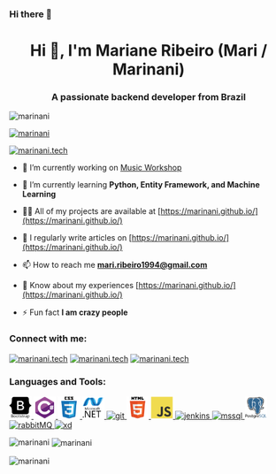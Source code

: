 ### Hi there 👋

<h1 align="center">Hi 👋, I'm Mariane Ribeiro (Mari / Marinani)</h1>
<h3 align="center">A passionate backend developer from Brazil</h3>

<p align="left"> <img src="https://komarev.com/ghpvc/?username=marinani&label=Profile%20views&color=0e75b6&style=flat" alt="marinani" /> </p>

<p align="left"> <a href="https://github.com/ryo-ma/github-profile-trophy"><img src="https://github-profile-trophy.vercel.app/?username=marinani" alt="marinani" /></a> </p>

<p align="left"> <a href="https://twitter.com/marinani.tech" target="blank"><img src="https://img.shields.io/twitter/follow/marinani.tech?logo=twitter&style=for-the-badge" alt="marinani.tech" /></a> </p>

- 🔭 I’m currently working on [Music Workshop](https://oficinademusica.curitiba.pr.gov.br/)

- 🌱 I’m currently learning **Python, Entity Framework, and Machine Learning**

- 👨‍💻 All of my projects are available at [https://marinani.github.io/](https://marinani.github.io/)

- 📝 I regularly write articles on [https://marinani.github.io/](https://marinani.github.io/)

- 📫 How to reach me **mari.ribeiro1994@gmail.com**

- 📄 Know about my experiences [https://marinani.github.io/](https://marinani.github.io/)

- ⚡ Fun fact **I am crazy people**

<h3 align="left">Connect with me:</h3>
<p align="left">
<a href="https://codepen.io/marinani.tech" target="blank"><img align="center" src="https://raw.githubusercontent.com/rahuldkjain/github-profile-readme-generator/master/src/images/icons/Social/codepen.svg" alt="marinani.tech" height="30" width="40" /></a>
<a href="https://twitter.com/marinani.tech" target="blank"><img align="center" src="https://raw.githubusercontent.com/rahuldkjain/github-profile-readme-generator/master/src/images/icons/Social/twitter.svg" alt="marinani.tech" height="30" width="40" /></a>
<a href="https://instagram.com/marinani.tech" target="blank"><img align="center" src="https://raw.githubusercontent.com/rahuldkjain/github-profile-readme-generator/master/src/images/icons/Social/instagram.svg" alt="marinani.tech" height="30" width="40" /></a>
</p>

<h3 align="left">Languages and Tools:</h3>
<p align="left"> <a href="https://getbootstrap.com" target="_blank" rel="noreferrer"> <img src="https://raw.githubusercontent.com/devicons/devicon/master/icons/bootstrap/bootstrap-plain-wordmark.svg" alt="bootstrap" width="40" height="40"/> </a> <a href="https://www.w3schools.com/cs/" target="_blank" rel="noreferrer"> <img src="https://raw.githubusercontent.com/devicons/devicon/master/icons/csharp/csharp-original.svg" alt="csharp" width="40" height="40"/> </a> <a href="https://www.w3schools.com/css/" target="_blank" rel="noreferrer"> <img src="https://raw.githubusercontent.com/devicons/devicon/master/icons/css3/css3-original-wordmark.svg" alt="css3" width="40" height="40"/> </a> <a href="https://dotnet.microsoft.com/" target="_blank" rel="noreferrer"> <img src="https://raw.githubusercontent.com/devicons/devicon/master/icons/dot-net/dot-net-original-wordmark.svg" alt="dotnet" width="40" height="40"/> </a> <a href="https://git-scm.com/" target="_blank" rel="noreferrer"> <img src="https://www.vectorlogo.zone/logos/git-scm/git-scm-icon.svg" alt="git" width="40" height="40"/> </a> <a href="https://www.w3.org/html/" target="_blank" rel="noreferrer"> <img src="https://raw.githubusercontent.com/devicons/devicon/master/icons/html5/html5-original-wordmark.svg" alt="html5" width="40" height="40"/> </a> <a href="https://developer.mozilla.org/en-US/docs/Web/JavaScript" target="_blank" rel="noreferrer"> <img src="https://raw.githubusercontent.com/devicons/devicon/master/icons/javascript/javascript-original.svg" alt="javascript" width="40" height="40"/> </a> <a href="https://www.jenkins.io" target="_blank" rel="noreferrer"> <img src="https://www.vectorlogo.zone/logos/jenkins/jenkins-icon.svg" alt="jenkins" width="40" height="40"/> </a> <a href="https://www.microsoft.com/en-us/sql-server" target="_blank" rel="noreferrer"> <img src="https://www.svgrepo.com/show/303229/microsoft-sql-server-logo.svg" alt="mssql" width="40" height="40"/> </a> <a href="https://www.postgresql.org" target="_blank" rel="noreferrer"> <img src="https://raw.githubusercontent.com/devicons/devicon/master/icons/postgresql/postgresql-original-wordmark.svg" alt="postgresql" width="40" height="40"/> </a> <a href="https://www.rabbitmq.com" target="_blank" rel="noreferrer"> <img src="https://www.vectorlogo.zone/logos/rabbitmq/rabbitmq-icon.svg" alt="rabbitMQ" width="40" height="40"/> </a> <a href="https://www.adobe.com/products/xd.html" target="_blank" rel="noreferrer"> <img src="https://cdn.worldvectorlogo.com/logos/adobe-xd.svg" alt="xd" width="40" height="40"/> </a> </p>

<p><img align="left" src="https://github-readme-stats.vercel.app/api/top-langs?username=marinani&show_icons=true&locale=en&layout=compact" alt="marinani" /></p>

<p>&nbsp;<img align="center" src="https://github-readme-stats.vercel.app/api?username=marinani&show_icons=true&locale=en" alt="marinani" /></p>

<p><img align="center" src="https://github-readme-streak-stats.herokuapp.com/?user=marinani&" alt="marinani" /></p>
